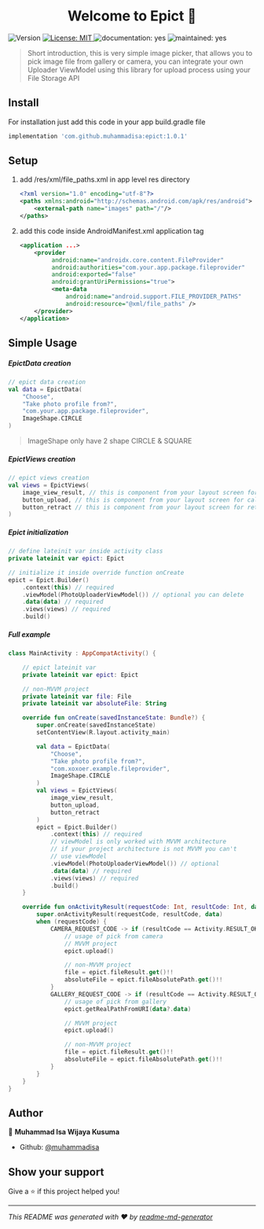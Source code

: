 

<h1 align="center">Welcome to Epict 👋</h1>
<p>
  <img alt="Version" src="https://img.shields.io/badge/version-1.0.1-blue.svg?cacheSeconds=2592000" />
  <a href="#" target="_blank">
    <img alt="License: MIT" src="https://img.shields.io/badge/License-MIT-yellow.svg" />
  </a>
  <img alt="documentation: yes" src="https://img.shields.io/badge/Documentation-Yes-green.svg" />
  <img alt="maintained: yes" src="https://img.shields.io/badge/Maintained-Yes-green.svg" />
</p>


> Short introduction, this is very simple image picker, that allows you to pick image file from gallery or camera, you can integrate your own Uploader ViewModel using this library for upload process using your File Storage API

## Install

For installation just add this code in your app build.gradle file

```groovy
implementation 'com.github.muhammadisa:epict:1.0.1'
```

## Setup

1. add /res/xml/file_paths.xml in app level res directory

   ```xml
   <?xml version="1.0" encoding="utf-8"?>
   <paths xmlns:android="http://schemas.android.com/apk/res/android">
       <external-path name="images" path="/"/>
   </paths>
   ```

2. add this code inside AndroidManifest.xml application tag

   ```xml
   <application ...>
       <provider
            android:name="androidx.core.content.FileProvider"
            android:authorities="com.your.app.package.fileprovider"
            android:exported="false"
            android:grantUriPermissions="true">
            <meta-data
                android:name="android.support.FILE_PROVIDER_PATHS"
                android:resource="@xml/file_paths" />
       </provider>
   </application>
   ```

## Simple Usage

##### EpictData creation

```kotlin
// epict data creation
val data = EpictData(
    "Choose",
    "Take photo profile from?",
    "com.your.app.package.fileprovider",
    ImageShape.CIRCLE
)
```

> ImageShape only have 2 shape CIRCLE & SQUARE



##### EpictViews creation

```kotlin
// epict views creation
val views = EpictViews(
    image_view_result, // this is component from your layout screen for views image result
    button_upload, // this is component from your layout screen for call image picker dialog
    button_retract // this is component from your layout screen for retract or remove picked image
)
```



##### Epict initialization

```kotlin
// define lateinit var inside activity class
private lateinit var epict: Epict

// initialize it inside override function onCreate
epict = Epict.Builder()
    .context(this) // required
    .viewModel(PhotoUploaderViewModel()) // optional you can delete
    .data(data) // required
    .views(views) // required
    .build()
```



##### Full example

```kotlin
class MainActivity : AppCompatActivity() {

    // epict lateinit var
    private lateinit var epict: Epict

    // non-MVVM project
    private lateinit var file: File
    private lateinit var absoluteFile: String

    override fun onCreate(savedInstanceState: Bundle?) {
        super.onCreate(savedInstanceState)
        setContentView(R.layout.activity_main)

        val data = EpictData(
            "Choose",
            "Take photo profile from?",
            "com.xoxoer.example.fileprovider",
            ImageShape.CIRCLE
        )
        val views = EpictViews(
            image_view_result,
            button_upload,
            button_retract
        )
        epict = Epict.Builder()
            .context(this) // required
            // viewModel is only worked with MVVM architecture
            // if your project architecture is not MVVM you can't
            // use viewModel
            .viewModel(PhotoUploaderViewModel()) // optional
            .data(data) // required
            .views(views) // required
            .build()
    }

    override fun onActivityResult(requestCode: Int, resultCode: Int, data: Intent?) {
        super.onActivityResult(requestCode, resultCode, data)
        when (requestCode) {
            CAMERA_REQUEST_CODE -> if (resultCode == Activity.RESULT_OK) {
                // usage of pick from camera
                // MVVM project
                epict.upload()

                // non-MVVM project
                file = epict.fileResult.get()!!
                absoluteFile = epict.fileAbsolutePath.get()!!
            }
            GALLERY_REQUEST_CODE -> if (resultCode == Activity.RESULT_OK) {
                // usage of pick from gallery
                epict.getRealPathFromURI(data?.data)

                // MVVM project
                epict.upload()

                // non-MVVM project
                file = epict.fileResult.get()!!
                absoluteFile = epict.fileAbsolutePath.get()!!
            }
        }
    }
}
```

## Author

👤 **Muhammad Isa Wijaya Kusuma**

* Github: [@muhammadisa](https://github.com/muhammadisa)

## Show your support

Give a ⭐️ if this project helped you!

***
_This README was generated with ❤️ by [readme-md-generator](https://github.com/kefranabg/readme-md-generator)_

